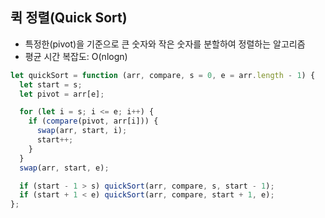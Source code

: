 ## 퀵 정렬(Quick Sort)

- 특정한(pivot)을 기준으로 큰 숫자와 작은 숫자를 분할하여 정렬하는 알고리즘
- 평균 시간 복잡도: O(nlogn)

```javascript
let quickSort = function (arr, compare, s = 0, e = arr.length - 1) {
  let start = s;
  let pivot = arr[e];

  for (let i = s; i <= e; i++) {
    if (compare(pivot, arr[i])) {
      swap(arr, start, i);
      start++;
    }
  }
  swap(arr, start, e);

  if (start - 1 > s) quickSort(arr, compare, s, start - 1);
  if (start + 1 < e) quickSort(arr, compare, start + 1, e);
};
```
